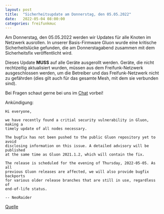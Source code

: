 ```yaml
---
layout: post
title:  "Sicherheitsupdate am Donnerstag, den 05.05.2022"
date:   2022-05-04 08:00:00
categories: freifunkmuc
---
```


Am Donnerstag, den 05.05.2022 werden wir Updates für alle Knoten im Netzwerk ausrollen. In unserer Basis-Firmware Gluon wurde eine kritische Sicherheitslücke gefunden, die am Donnerstagabend zusammen mit dem Sicherheitsfix veröffentlicht wird.

Dieses Update **MUSS** auf alle Geräte ausgerollt werden. Geräte, die nicht rechtzeitig aktualisiert wurden, müssen aus dem Freifunk-Netzwerk ausgeschlossen werden, um die Betreiber und das Freifunk-Netzwerk nicht zu gefährden (dies gilt auch für das gesamte Mesh, mit dem sie verbunden sind).

Bei Fragen schaut gerne bei uns im [Chat](https://chat.ffmuc.net) vorbei!


Ankündigung:
```
Hi everyone,

we have recently found a critial security vulnerability in Gluon, making a
timely update of all nodes necessary.

The bugfix has not been pushed to the public Gluon repository yet to avoid
disclosing information on this issue. A detailed advisory will be published
at the same time as Gluon 2021.1.2, which will contain the fix.

The release is scheduled for the evening of Thursday, 2022-05-05. As all
previous Gluon releases are affected, we will also provide bugfix backports
for various older release branches that are still in use, regardless of
end-of-life status.

-- NeoRaider
```

[Quelle](https://lists.freifunk.net/pipermail/firmware-devel-freifunk.net/2022-May/000240.html)